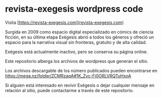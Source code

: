 # revista-exegesis wordpress code

Visita  [https://revista-exegesis.com](revista-exegesis.com)

Surgida en 2009 como espacio digital especializado en cómics de ciencia ficción, en su última etapa Exégesis abrió a todos los géneros y ofreció un espacio para la narrativa visual sin fronteras, gratuito y de alta calidad.

Exégesis está actualmente inactivo, pero se conserva su página online.

Este repositorio alberga los archivos de wordpress que generan el sitio.

Los archivos descargable de los número publicados pueden encontrarse en https://mega.nz/folder/ZCMRzaqA#1K_Zvc-Fj0ORLVRQTuHxoA

Si alguien está interesado en revivir Exégesis o dejar cualquier mensaje en relación al sitio, puede contactarme a través de este repositorio.
